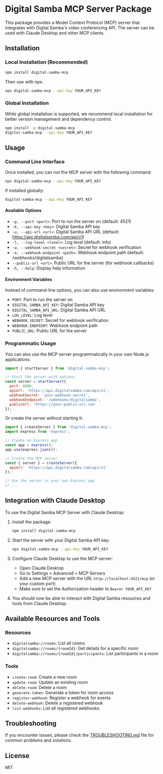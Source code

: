 # Digital Samba MCP Server Package

This package provides a Model Context Protocol (MCP) server that integrates with Digital Samba's video conferencing API. The server can be used with Claude Desktop and other MCP clients.

## Installation

### Local Installation (Recommended)

```bash
npm install digital-samba-mcp
```

Then use with npx:

```bash
npx digital-samba-mcp --api-key YOUR_API_KEY
```

### Global Installation

While global installation is supported, we recommend local installation for better version management and dependency control.

```bash
npm install -g digital-samba-mcp
digital-samba-mcp --api-key YOUR_API_KEY
```

## Usage

### Command Line Interface

Once installed, you can run the MCP server with the following command:

```bash
npx digital-samba-mcp --api-key YOUR_API_KEY
```

If installed globally:

```bash
digital-samba-mcp --api-key YOUR_API_KEY
```

#### Available Options

- `-p, --port <port>`: Port to run the server on (default: 4521)
- `-k, --api-key <key>`: Digital Samba API key
- `-u, --api-url <url>`: Digital Samba API URL (default: https://api.digitalsamba.com/api/v1)
- `-l, --log-level <level>`: Log level (default: info)
- `-w, --webhook-secret <secret>`: Secret for webhook verification
- `-e, --webhook-endpoint <path>`: Webhook endpoint path (default: /webhooks/digitalsamba)
- `--public-url <url>`: Public URL for the server (for webhook callbacks)
- `-h, --help`: Display help information

#### Environment Variables

Instead of command-line options, you can also use environment variables:

- `PORT`: Port to run the server on
- `DIGITAL_SAMBA_API_KEY`: Digital Samba API key
- `DIGITAL_SAMBA_API_URL`: Digital Samba API URL
- `LOG_LEVEL`: Log level
- `WEBHOOK_SECRET`: Secret for webhook verification
- `WEBHOOK_ENDPOINT`: Webhook endpoint path
- `PUBLIC_URL`: Public URL for the server

### Programmatic Usage

You can also use the MCP server programmatically in your own Node.js applications:

```javascript
import { startServer } from 'digital-samba-mcp';

// Start the server with options
const server = startServer({
  port: 4000,
  apiUrl: 'https://api.digitalsamba.com/api/v1',
  webhookSecret: 'your-webhook-secret',
  webhookEndpoint: '/webhooks/digitalsamba',
  publicUrl: 'https://your-public-url.com'
});
```

Or create the server without starting it:

```javascript
import { createServer } from 'digital-samba-mcp';
import express from 'express';

// Create an Express app
const app = express();
app.use(express.json());

// Create the MCP server
const { server } = createServer({
  apiUrl: 'https://api.digitalsamba.com/api/v1'
});

// Use the server in your own Express app
// ...
```

## Integration with Claude Desktop

To use the Digital Samba MCP Server with Claude Desktop:

1. Install the package:
   ```bash
   npm install digital-samba-mcp
   ```

2. Start the server with your Digital Samba API key:
   ```bash
   npx digital-samba-mcp --api-key YOUR_API_KEY
   ```

3. Configure Claude Desktop to use the MCP server:
   - Open Claude Desktop
   - Go to Settings > Advanced > MCP Servers
   - Add a new MCP server with the URL `http://localhost:4521/mcp` (or your custom port)
   - Make sure to set the Authorization header to `Bearer YOUR_API_KEY`

4. You should now be able to interact with Digital Samba resources and tools from Claude Desktop.

## Available Resources and Tools

### Resources

- `digitalsamba://rooms`: List all rooms
- `digitalsamba://rooms/{roomId}`: Get details for a specific room
- `digitalsamba://rooms/{roomId}/participants`: List participants in a room

### Tools

- `create-room`: Create a new room
- `update-room`: Update an existing room
- `delete-room`: Delete a room
- `generate-token`: Generate a token for room access
- `register-webhook`: Register a webhook for events
- `delete-webhook`: Delete a registered webhook
- `list-webhooks`: List all registered webhooks

## Troubleshooting

If you encounter issues, please check the [TROUBLESHOOTING.md](./TROUBLESHOOTING.md) file for common problems and solutions.

## License

MIT
